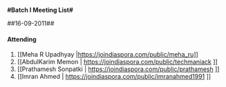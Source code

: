 **#Batch I Meeting List#**

##16-09-2011##

#### Attending
1. [[Meha R Upadhyay |https://joindiaspora.com/public/meha_ru]]
2. [[AbdulKarim Memon | https://joindiaspora.com/public/techmaniack ]]
3. [[Prathamesh Sonpatki | https://joindiaspora.com/public/prathamesh ]]
4. [[Imran Ahmed | https://joindiaspora.com/public/imranahmed1991 ]]